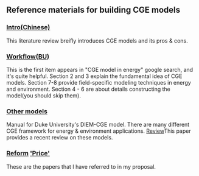 ## Reference materials for building CGE models  

### [Intro(Chinese)](reference/intro.pdf)
This literature review breifly introduces CGE models and its pros & cons.       

### [Workflow(BU)](reference/BU.pdf)
This is the first item appears in "CGE model in energy" google search, and it's quite helpful.
Section 2 and 3 explain the fundamental idea of CGE models. Section 7-8 provide field-specific modeling techniques in energy and environment. Section 4 - 6 are about details constructing the model(you should skip them).

### [Other models](reference/duke.pdf)
Manual for Duke University's DIEM-CGE model. There are many different CGE framework for energy & environment applications. [Review](reference/review.pdf)This paper provides a recent review on these models. 

### [Reform](reference/reform.pdf) ['Price'](reference/price.pdf)

These are the papers that I have referred to in my proposal.
